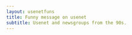 ```yaml
---
layout: usenetfuns
title: Funny message on usenet
subtitle: Usenet and newsgroups from the 90s.
---
```



